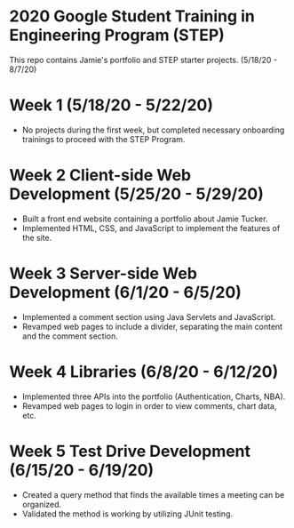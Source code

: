 # 2020 Google Student Training in Engineering Program (STEP)

This repo contains Jamie's portfolio and STEP starter projects. (5/18/20 - 8/7/20)

# Week 1 (5/18/20 - 5/22/20)

- No projects during the first week, but completed necessary onboarding trainings to proceed with the STEP Program.

# Week 2 Client-side Web Development (5/25/20 - 5/29/20)

- Built a front end website containing a portfolio about Jamie Tucker.
- Implemented HTML, CSS, and JavaScript to implement the features of the site.

# Week 3 Server-side Web Development (6/1/20 - 6/5/20)

- Implemented a comment section using Java Servlets and JavaScript.
- Revamped web pages to include a divider, separating the main content and the comment section.

# Week 4 Libraries (6/8/20 - 6/12/20)

- Implemented three APIs into the portfolio (Authentication, Charts, NBA).
- Revamped web pages to login in order to view comments, chart data, etc.

# Week 5 Test Drive Development (6/15/20 - 6/19/20)

- Created a query method that finds the available times a meeting can be organized.
- Validated the method is working by utilizing JUnit testing.
